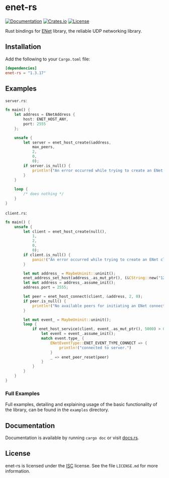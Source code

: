 # enet-rs

[![Documentation](https://docs.rs/enet-rs/badge.svg)](https://docs.rs/enet)
[![Crates.io](https://img.shields.io/crates/v/enet-rs.svg)](https://crates.io/crates/enet)
[![License](https://img.shields.io/crates/l/enet-rs.svg)](https://github.com/futile/enet-rs)

Rust bindings for [ENet](http://enet.bespin.org) library, the reliable UDP networking library.

## Installation

Add the following to your `Cargo.toml` file:

```toml
[dependencies]
enet-rs = "1.3.17"
```

## Examples

`server.rs`:
```rust
fn main() {
    let address = ENetAddress {
        host: ENET_HOST_ANY,
        port: 2555
    };

    unsafe {
        let server = enet_host_create(&address,
            max_peers,
            2,
            0,
            0);
        if server.is_null() {
            println!("An error occurred while trying to create an ENet server host.");
        }
    }
    
    loop {
        /* does nothing */
    }
}
```

`client.rs`:
```rust
fn main() {
    unsafe {
        let client = enet_host_create(null(),
            1,
            2,
            0,
            0);
        if client.is_null() {
            panic!("An error occurred while trying to create an ENet client host.")
        }

        let mut address_ = MaybeUninit::uninit();
        enet_address_set_host(address_.as_mut_ptr(), (&CString::new("127.0.0.1").unwrap()).as_ptr());
        let mut address = address_.assume_init();
        address.port = 2555;

        let peer = enet_host_connect(client, &address, 2, 0);
        if peer.is_null() {
            println!("No available peers for initiating an ENet connection.\n");
        }

        let mut event_ = MaybeUninit::uninit();
        loop {
            if enet_host_service(client, event_.as_mut_ptr(), 5000) > 0 {
                let event = event_.assume_init();
                match event.type_ {
                    ENetEventType::ENET_EVENT_TYPE_CONNECT => {
                        println!("connected to server.")
                    }
                    _ => enet_peer_reset(peer)
                }
            }
        }
    }
}
```

### Full Examples

Full examples, detailing and explaining usage of the basic functionality of the library, can be found in the `examples` directory.

## Documentation

Documentation is available by running `cargo doc` or visit [docs.rs](https://docs.rs/enet-rs/).

## License

enet-rs is licensed under the [ISC](https://github.com/ZTzTopia/enet-rs/blob/main/LICENSE.md) license. See the file `LICENSE.md` for more information.